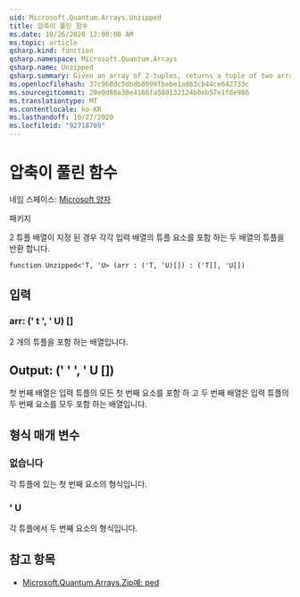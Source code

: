 ```yaml
---
uid: Microsoft.Quantum.Arrays.Unzipped
title: 압축이 풀린 함수
ms.date: 10/26/2020 12:00:00 AM
ms.topic: article
qsharp.kind: function
qsharp.namespace: Microsoft.Quantum.Arrays
qsharp.name: Unzipped
qsharp.summary: Given an array of 2-tuples, returns a tuple of two arrays, each containing the elements of the tuples of the input array.
ms.openlocfilehash: 37c960dc5dbdb8099fbebe1ad63cb44ce642733c
ms.sourcegitcommit: 29e0d88a30e4166fa580132124b0eb57e1f0e986
ms.translationtype: MT
ms.contentlocale: ko-KR
ms.lasthandoff: 10/27/2020
ms.locfileid: "92718789"
---
```

# <a name="unzipped-function"></a>압축이 풀린 함수

네임 스페이스: [Microsoft 양자](xref:Microsoft.Quantum.Arrays)

패키지 [](https://nuget.org/packages/)


2 튜플 배열이 지정 된 경우 각각 입력 배열의 튜플 요소를 포함 하는 두 배열의 튜플을 반환 합니다.

```qsharp
function Unzipped<'T, 'U> (arr : ('T, 'U)[]) : ('T[], 'U[])
```


## <a name="input"></a>입력

### <a name="arr--tu"></a>arr: (' t ', ' U) []

2 개의 튜플을 포함 하는 배열입니다.



## <a name="output--tu"></a>Output: (' ' ', ' U [])

첫 번째 배열은 입력 튜플의 모든 첫 번째 요소를 포함 하 고 두 번째 배열은 입력 튜플의 두 번째 요소를 모두 포함 하는 배열입니다.

## <a name="type-parameters"></a>형식 매개 변수

### <a name="t"></a>없습니다

각 튜플에 있는 첫 번째 요소의 형식입니다.
### <a name="u"></a>' U

각 튜플에서 두 번째 요소의 형식입니다.

## <a name="see-also"></a>참고 항목

- [Microsoft.Quantum.Arrays.Zip예: ped](xref:Microsoft.Quantum.Arrays.Zipped)